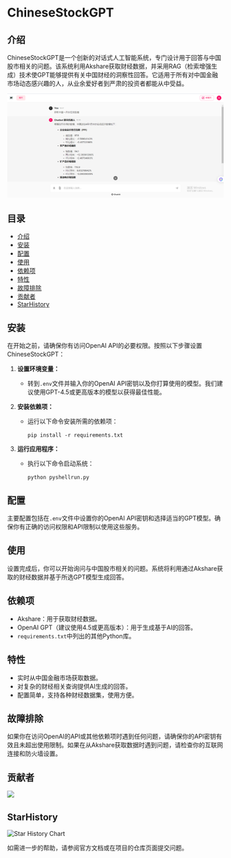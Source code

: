 # ChineseStockGPT

## 介绍
ChineseStockGPT是一个创新的对话式人工智能系统，专门设计用于回答与中国股市相关的问题。该系统利用Akshare获取财经数据，并采用RAG（检索增强生成）技术使GPT能够提供有关中国财经的洞察性回答。它适用于所有对中国金融市场动态感兴趣的人，从业余爱好者到严肃的投资者都能从中受益。

![演示图片](image.png)

## 目录
- [介绍](#介绍)
- [安装](#安装)
- [配置](#配置)
- [使用](#使用)
- [依赖项](#依赖项)
- [特性](#特性)
- [故障排除](#故障排除)
- [贡献者](#贡献者)
- [StarHistory](#StarHistory)

## 安装
在开始之前，请确保你有访问OpenAI API的必要权限。按照以下步骤设置ChineseStockGPT：

1. **设置环境变量：**
   - 转到`.env`文件并输入你的OpenAI API密钥以及你打算使用的模型。我们建议使用GPT-4.5或更高版本的模型以获得最佳性能。

2. **安装依赖项：**
   - 运行以下命令安装所需的依赖项：
     ```shell
     pip install -r requirements.txt
     ```

3. **运行应用程序：**
   - 执行以下命令启动系统：
     ```shell
     python pyshellrun.py
     ```

## 配置
主要配置包括在`.env`文件中设置你的OpenAI API密钥和选择适当的GPT模型。确保你有正确的访问权限和API限制以使用这些服务。

## 使用
设置完成后，你可以开始询问与中国股市相关的问题。系统将利用通过Akshare获取的财经数据并基于所选GPT模型生成回答。

## 依赖项
- Akshare：用于获取财经数据。
- OpenAI GPT（建议使用4.5或更高版本）：用于生成基于AI的回答。
- `requirements.txt`中列出的其他Python库。

## 特性
- 实时从中国金融市场获取数据。
- 对复杂的财经相关查询提供AI生成的回答。
- 配置简单，支持各种财经数据集，使用方便。

## 故障排除
如果你在访问OpenAI的API或其他依赖项时遇到任何问题，请确保你的API密钥有效且未超出使用限制。如果在从Akshare获取数据时遇到问题，请检查你的互联网连接和防火墙设置。

## 贡献者
<a href="https://github.com/XingYu-Zhong/ChineseStockGPT/graphs/contributors">
  <img src="https://contrib.rocks/image?repo=XingYu-Zhong/ChineseStockGPT" />
</a>

## StarHistory
<picture>
  <source
    media="(prefers-color-scheme: dark)"
    srcset="
      https://api.star-history.com/svg?repos=XingYu-Zhong/ChineseStockGPT&type=Date&theme=dark
    "
  />
  <source
    media="(prefers-color-scheme: light)"
    srcset="
      https://api.star-history.com/svg?repos=XingYu-Zhong/ChineseStockGPT&type=Date
    "
  />
  <img
    alt="Star History Chart"
    src="https://api.star-history.com/svg?repos=XingYu-Zhong/ChineseStockGPT&type=Date"
  />
</picture>


如需进一步的帮助，请参阅官方文档或在项目的仓库页面提交问题。
